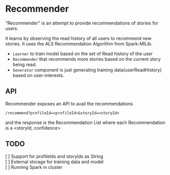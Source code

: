 # Recommender

"Recommender" is an attempt to provide recommendations of stories for users.

It learns by observing the read history of all users to recommend new stories. It uses the ALS Recommendation Algorithm from Spark-MlLib.
* `Learner` to train model based on the set of Read history of the user
* `Recommender` that recommends more stories based on the current story being read.
* `Generator` component is just generating training data(userReadHistory) based on user-interests. 


## API 

Recommender exposes an API to avail the recommendations

    /recommend?profileId=<profileId>&storyId=<storyId>

and the response is the Recommendation List where each Recommendation is a <storyId, confidence>

## TODO   
[ ] Support for profileIds and storyIds as String       
[ ] External storage for training data and model   
[ ] Running Spark in cluster
